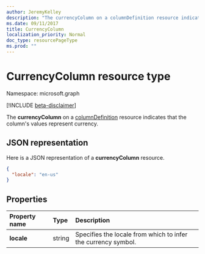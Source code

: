 ```yaml
---
author: JeremyKelley
description: "The currencyColumn on a columnDefinition resource indicates that the column's values represent currency."
ms.date: 09/11/2017
title: CurrencyColumn
localization_priority: Normal
doc_type: resourcePageType
ms.prod: ""
---
```

# CurrencyColumn resource type

Namespace: microsoft.graph

[!INCLUDE [beta-disclaimer](../../includes/beta-disclaimer.md)]

The **currencyColumn** on a [columnDefinition](columndefinition.md) resource indicates that the column's values represent currency.

## JSON representation

Here is a JSON representation of a **currencyColumn** resource.
<!-- { "blockType": "resource", "@odata.type": "microsoft.graph.currencyColumn" } -->

```json
{
  "locale": "en-us"
}
```

## Properties

| Property name | Type   | Description
|:--------------|:-------|:----------------------------------------------------
| **locale**    | string | Specifies the locale from which to infer the currency symbol.

<!--
{
  "type": "#page.annotation",
  "description": "",
  "keywords": "",
  "section": "documentation",
  "tocPath": "Resources/CurrencyColumn",
  "suppressions": []
}
-->


